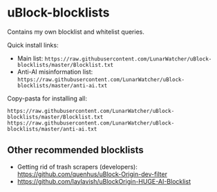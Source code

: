 # uBlock-blocklists

Contains my own blocklist and whitelist queries.

Quick install links:
* Main list: `https://raw.githubusercontent.com/LunarWatcher/uBlock-blocklists/master/Blocklist.txt`
* Anti-AI misinformation list: `https://raw.githubusercontent.com/LunarWatcher/uBlock-blocklists/master/anti-ai.txt`

Copy-pasta for installing all:
```
https://raw.githubusercontent.com/LunarWatcher/uBlock-blocklists/master/Blocklist.txt
https://raw.githubusercontent.com/LunarWatcher/uBlock-blocklists/master/anti-ai.txt
```

## Other recommended blocklists

* Getting rid of trash scrapers (developers): https://github.com/quenhus/uBlock-Origin-dev-filter
* https://github.com/laylavish/uBlockOrigin-HUGE-AI-Blocklist
